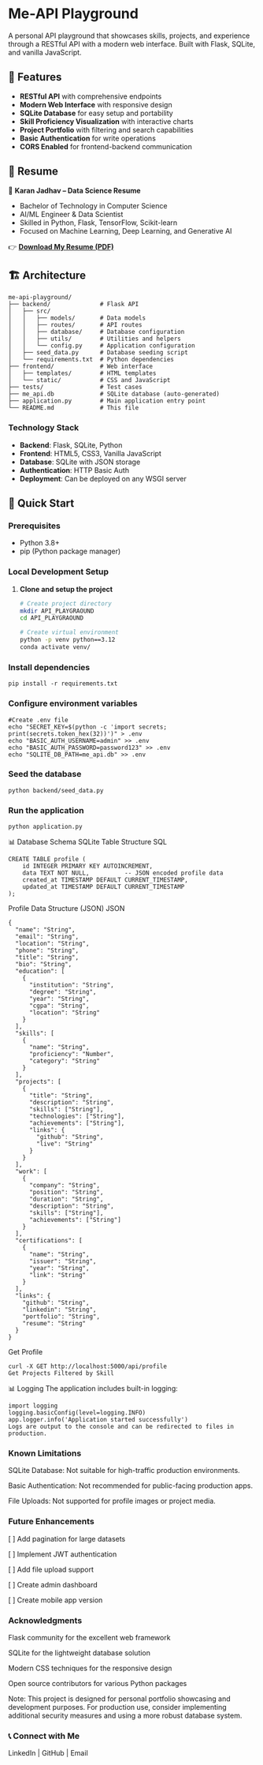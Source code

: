 # Me-API Playground

A personal API playground that showcases skills, projects, and experience through a RESTful API with a modern web interface. Built with Flask, SQLite, and vanilla JavaScript.

## 🌟 Features

- **RESTful API** with comprehensive endpoints
- **Modern Web Interface** with responsive design
- **SQLite Database** for easy setup and portability
- **Skill Proficiency Visualization** with interactive charts
- **Project Portfolio** with filtering and search capabilities
- **Basic Authentication** for write operations
- **CORS Enabled** for frontend-backend communication

 ## 📝 Resume

📄 **Karan Jadhav – Data Science Resume**  

- Bachelor of Technology in Computer Science  
- AI/ML Engineer & Data Scientist  
- Skilled in Python, Flask, TensorFlow, Scikit-learn  
- Focused on Machine Learning, Deep Learning, and Generative AI  

👉 [**Download My Resume (PDF)**](https://github.com/karanjadhav1771/me-api-playground/blob/main/assets/Karan_Jadhav_Resume.pdf](https://drive.google.com/file/d/1DcenkTGTBBuQh7yF3lfD9IjUYrr9Bw-P/view?usp=sharing))


## 🏗️ Architecture
```text
me-api-playground/
├── backend/              # Flask API
│   ├── src/
│   │   ├── models/       # Data models
│   │   ├── routes/       # API routes
│   │   ├── database/     # Database configuration
│   │   ├── utils/        # Utilities and helpers
│   │   └── config.py     # Application configuration
│   ├── seed_data.py      # Database seeding script
│   └── requirements.txt  # Python dependencies
├── frontend/             # Web interface
│   ├── templates/        # HTML templates
│   └── static/           # CSS and JavaScript
├── tests/                # Test cases
├── me_api.db             # SQLite database (auto-generated)
├── application.py        # Main application entry point
└── README.md             # This file

```
### Technology Stack
- **Backend**: Flask, SQLite, Python
- **Frontend**: HTML5, CSS3, Vanilla JavaScript
- **Database**: SQLite with JSON storage
- **Authentication**: HTTP Basic Auth
- **Deployment**: Can be deployed on any WSGI server

## 🚀 Quick Start

### Prerequisites
- Python 3.8+
- pip (Python package manager)

### Local Development Setup

1. **Clone and setup the project**
   ```bash
   # Create project directory
   mkdir API_PLAYGRAOUND
   cd API_PLAYGRAOUND
   
   # Create virtual environment
   python -p venv python==3.12
   conda activate venv/
   
### Install dependencies
```
pip install -r requirements.txt
```
### Configure environment variables
```
#Create .env file
echo "SECRET_KEY=$(python -c 'import secrets; print(secrets.token_hex(32))')" > .env
echo "BASIC_AUTH_USERNAME=admin" >> .env
echo "BASIC_AUTH_PASSWORD=password123" >> .env
echo "SQLITE_DB_PATH=me_api.db" >> .env
```
### Seed the database
```
python backend/seed_data.py
```
### Run the application
```
python application.py
```

📊 Database Schema
SQLite Table Structure
SQL
```
CREATE TABLE profile (
    id INTEGER PRIMARY KEY AUTOINCREMENT,
    data TEXT NOT NULL,          -- JSON encoded profile data
    created_at TIMESTAMP DEFAULT CURRENT_TIMESTAMP,
    updated_at TIMESTAMP DEFAULT CURRENT_TIMESTAMP
);
```
Profile Data Structure (JSON)
JSON
```
{
  "name": "String",
  "email": "String",
  "location": "String",
  "phone": "String",
  "title": "String",
  "bio": "String",
  "education": [
    {
      "institution": "String",
      "degree": "String",
      "year": "String",
      "cgpa": "String",
      "location": "String"
    }
  ],
  "skills": [
    {
      "name": "String",
      "proficiency": "Number",
      "category": "String"
    }
  ],
  "projects": [
    {
      "title": "String",
      "description": "String",
      "skills": ["String"],
      "technologies": ["String"],
      "achievements": ["String"],
      "links": {
        "github": "String",
        "live": "String"
      }
    }
  ],
  "work": [
    {
      "company": "String",
      "position": "String",
      "duration": "String",
      "description": "String",
      "skills": ["String"],
      "achievements": ["String"]
    }
  ],
  "certifications": [
    {
      "name": "String",
      "issuer": "String",
      "year": "String",
      "link": "String"
    }
  ],
  "links": {
    "github": "String",
    "linkedin": "String",
    "portfolio": "String",
    "resume": "String"
  }
}
```
Get Profile
```
curl -X GET http://localhost:5000/api/profile
Get Projects Filtered by Skill
```

📊 Logging
The application includes built-in logging:
```
import logging
logging.basicConfig(level=logging.INFO)
app.logger.info('Application started successfully')
Logs are output to the console and can be redirected to files in production.
```
### Known Limitations
SQLite Database: Not suitable for high-traffic production environments.

Basic Authentication: Not recommended for public-facing production apps.

File Uploads: Not supported for profile images or project media.

### Future Enhancements
[ ] Add pagination for large datasets

[ ] Implement JWT authentication

[ ] Add file upload support

[ ] Create admin dashboard

[ ] Create mobile app version


### Acknowledgments
Flask community for the excellent web framework

SQLite for the lightweight database solution

Modern CSS techniques for the responsive design

Open source contributors for various Python packages

Note: This project is designed for personal portfolio showcasing and development purposes. For production use, consider implementing additional security measures and using a more robust database system.

### 📞 Connect with Me
LinkedIn | GitHub | Email
